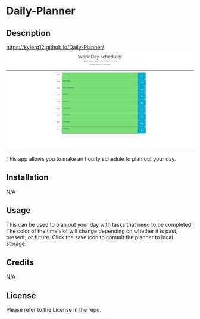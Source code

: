 # Daily-Planner

## Description
https://kylerg12.github.io/Daily-Planner/
![Screenshot](./Screenshot.PNG "Screenshot of the website")

This app allows you to make an hourly schedule to plan out your day. 

## Installation

N/A

## Usage

This can be used to plan out your day with tasks that need to be completed. The color of the time slot will change depending on whether it is past, present, or future. Click the save icon to commit the planner to local storage.

## Credits

N/A

## License

Please refer to the License in the repo.